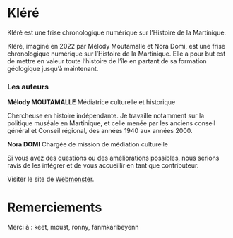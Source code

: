 # Kléré

Kléré est une frise chronologique numérique sur l’Histoire de la Martinique.

Kléré, imaginé en 2022 par Mélody Moutamalle et Nora Domi, est une frise chronologique numérique sur l’Histoire de la Martinique. Elle a pour but est de mettre en valeur toute l’histoire de l’île en partant de sa formation géologique jusqu’à maintenant.

### Les auteurs

**Mélody MOUTAMALLE**
Médiatrice culturelle et historique

Chercheuse en histoire indépendante. Je travaille notamment sur la politique muséale en Martinique, et celle menée par les anciens conseil général et Conseil régional, des années 1940 aux années 2000.

**Nora DOMI**
Chargée de mission de médiation culturelle

Si vous avez des questions ou des améliorations possibles, nous serions ravis de les intégrer et de vous accueillir en tant que contributeur.

Visiter le site de [Webmonster](https://webmonster.tech).

# Remerciements
Merci à : keet, moust, ronny, fanmkaribeyenn
